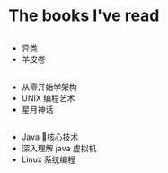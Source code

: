 # The books I've read

## 

* 异类
* 羊皮卷

##

* 从零开始学架构
* UNIX 编程艺术
* 星月神话

## 

* Java 核心技术
* 深入理解 java 虚拟机
* Linux 系统编程